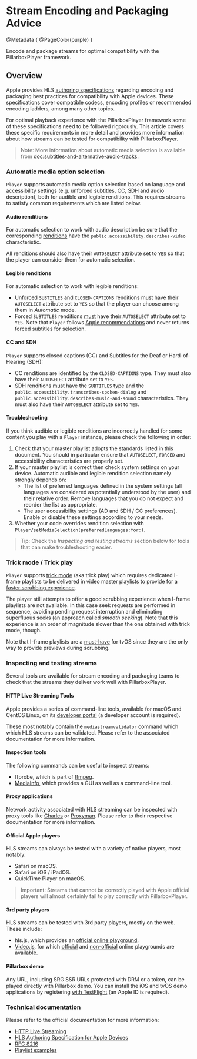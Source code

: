 # Stream Encoding and Packaging Advice

@Metadata {
    @PageColor(purple)
}

Encode and package streams for optimal compatibility with the PillarboxPlayer framework.

## Overview

Apple provides HLS [authoring specifications](https://developer.apple.com/documentation/http_live_streaming/hls_authoring_specification_for_apple_devices/) regarding encoding and packaging best practices for compatibility with Apple devices. These  specifications cover compatible codecs, encoding profiles or recommended encoding ladders, among many other topics.

For optimal playback experience with the PillarboxPlayer framework some of these specifications need to be followed rigorously. This article covers these specific requirements in more detail and provides more information about how streams can be tested for compatibility with PillarboxPlayer.

> Note: More information about automatic media selection is available from <doc:subtitles-and-alternative-audio-tracks>.

### Automatic media option selection

``Player`` supports automatic media option selection based on language and accessibility settings (e.g. unforced subtitles, CC, SDH and audio description), both for audible and legible renditions. This requires streams to satisfy common requirements which are listed below.

#### Audio renditions

For automatic selection to work with audio description be sure that the corresponding [renditions](https://datatracker.ietf.org/doc/html/rfc8216#section-4.3.4.1) have the `public.accessibility.describes-video` characteristic.

All renditions should also have their `AUTOSELECT` attribute set to `YES` so that the player can consider them for automatic selection.

#### Legible renditions

For automatic selection to work with legible renditions:

- Unforced `SUBTITLES` and `CLOSED-CAPTIONS` renditions must have their `AUTOSELECT` attribute set to `YES` so that the player can choose among them in _Automatic_ mode.
- Forced `SUBTITLES` renditions [must](https://developer.apple.com/documentation/http-live-streaming/hls-authoring-specification-for-apple-devices#Subtitles) have their `AUTOSELECT` attribute set to `YES`. Note that ``Player`` follows [Apple recommendations](https://developer.apple.com/library/archive/releasenotes/AudioVideo/RN-AVFoundation/index.html#//apple_ref/doc/uid/TP40010717-CH1-DontLinkElementID_3) and never returns forced subtitles for selection.

#### CC and SDH

``Player`` supports closed captions (CC) and Subtitles for the Deaf or Hard-of-Hearing (SDH):

- CC renditions are identified by the `CLOSED-CAPTIONS` type. They must also have their `AUTOSELECT` attribute set to `YES`.
- SDH renditions [must](https://developer.apple.com/documentation/http-live-streaming/hls-authoring-specification-for-apple-devices#Accessibility) have the `SUBTITLES` type and the `public.accessibility.transcribes-spoken-dialog` and `public.accessibility.describes-music-and-sound` characteristics. They must also have their `AUTOSELECT` attribute set to `YES`.

#### Troubleshooting

If you think audible or legible renditions are incorrectly handled for some content you play with a ``Player`` instance, please check the following in order:

1. Check that your master playlist adopts the standards listed in this document. You should in particular ensure that `AUTOSELECT`, `FORCED` and accessibility characteristics are properly set.
2. If your master playlist is correct then check system settings on your device. Automatic audible and legible rendition selection namely strongly depends on:
    - The list of preferred languages defined in the system settings (all languages are considered as potentially understood by the user) and their relative order. Remove languages that you do not expect and reorder the list as appropriate.
    - The user accessibility settings (AD and SDH / CC preferences). Enable or disable these settings according to your needs.
3. Whether your code overrides rendition selection with ``Player/setMediaSelection(preferredLanguages:for:)``.

> Tip: Check the _Inspecting and testing streams_ section below for tools that can make troubleshooting easier.

### Trick mode / Trick play

``Player`` supports [trick mode](https://developer.apple.com/documentation/http-live-streaming/hls-authoring-specification-for-apple-devices#Trick-Play) (aka trick play) which requires dedicated I-frame playlists to be delivered in video master playlists to provide for a [faster scrubbing experience](https://en.wikipedia.org/wiki/Trick_mode).

The player still attempts to offer a good scrubbing experience when I-frame playlists are not available. In this case seek requests are performed in sequence, avoiding pending request interruption and eliminating superfluous seeks (an approach called _smooth seeking_). Note that this experience is an order of magnitude slower than the one obtained with trick mode, though.

Note that I-frame playlists are a [must-have](https://developer.apple.com/documentation/http-live-streaming/hls-authoring-specification-for-apple-devices#Trick-Play) for tvOS since they are the only way to provide previews during scrubbing.

### Inspecting and testing streams

Several tools are available for stream encoding and packaging teams to check that the streams they deliver work well with PillarboxPlayer.

#### HTTP Live Streaming Tools

Apple provides a series of command-line tools, available for macOS and CentOS Linux, on its [developer portal](https://developer.apple.com/download/all/) (a developer account is required).

These most notably contain the `mediastreamvalidator` command which which HLS streams can be validated. Please refer to the associated documentation for more information.

#### Inspection tools

The following commands can be useful to inspect streams:

- ffprobe, which is part of [ffmpeg](https://ffmpeg.org/ffprobe.html).
- [MediaInfo](https://mediaarea.net/en/MediaInfo), which provides a GUI as well as a command-line tool.

#### Proxy applications

Network activity associated with HLS streaming can be inspected with proxy tools like [Charles](https://www.charlesproxy.com) or [Proxyman](https://proxyman.io). Please refer to their respective documentation for more information.

#### Official Apple players

HLS streams can always be tested with a variety of native players, most notably:

- Safari on macOS.
- Safari on iOS / iPadOS.
- QuickTime Player on macOS.

> Important: Streams that cannot be correctly played with Apple official players will almost certainly fail to play correctly with PillarboxPlayer.

#### 3rd party players

HLS streams can be tested with 3rd party players, mostly on the web. These include:

- hls.js, which provides an [official online playground](https://hlsjs.video-dev.org/demo).
- [Video.js](https://videojs.com/), for which [official](https://videojs-http-streaming.netlify.app) and [non-official](https://amtins.github.io/cassettator-forbidden-adventures/) online playgrounds are available.

#### Pillarbox demo

Any URL, including SRG SSR URLs protected with DRM or a token, can be played directly with Pillarbox demo. You can install the iOS and tvOS demo applications by registering [with TestFlight](https://testflight.apple.com/join/TS6ngLqf) (an Apple ID is required).

### Technical documentation

Please refer to the official documentation for more information:

- [HTTP Live Streaming](https://developer.apple.com/streaming/)
- [HLS Authoring Specification for Apple Devices](https://developer.apple.com/documentation/http_live_streaming/hls_authoring_specification_for_apple_devices/)
- [RFC 8216](https://tools.ietf.org/html/rfc8216/)
- [Playlist examples](https://developer.apple.com/documentation/http-live-streaming/example-playlists-for-http-live-streaming)
